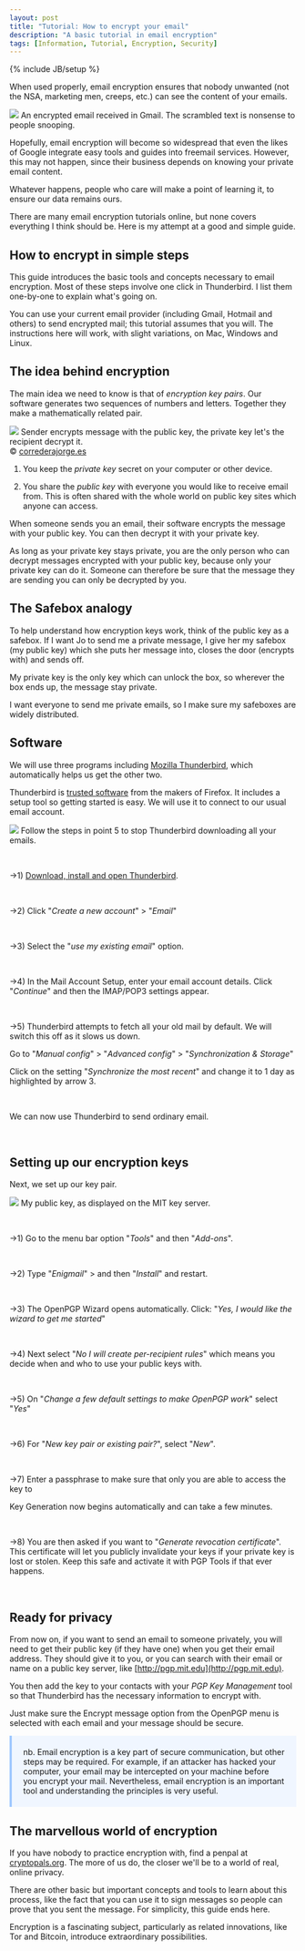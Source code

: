 ```yaml
---
layout: post
title: "Tutorial: How to encrypt your email"
description: "A basic tutorial in email encryption"
tags: [Information, Tutorial, Encryption, Security]
---
```

{% include JB/setup %}

When used properly, email encryption ensures that nobody unwanted (not the NSA, marketing men, creeps, etc.) can see the content of your emails.

<!--more-->

<div class="image-right-box large"><img src="/images/encryption-in-gmail.jpg" class="image-right">
	An encrypted email received in Gmail. The scrambled text is nonsense to people snooping.
</div>

Hopefully, email encryption will become so widespread that even the likes of Google integrate easy tools and guides into freemail services. However, this may not happen, since their business depends on knowing your private email content.

Whatever happens, people who care will make a point of learning it, to ensure our data remains ours.

There are many email encryption tutorials online, but none covers everything I think should be. Here is my attempt at a good and simple guide.

How to encrypt in simple steps
------------------------------

This guide introduces the basic tools and concepts necessary to email encryption. Most of these steps involve one click in Thunderbird. I list them one-by-one to explain what's going on.

You can use your current email provider (including Gmail, Hotmail and others) to send encrypted mail; this tutorial assumes that you will. The instructions here will work, with slight variations, on Mac, Windows and Linux.


The idea behind encryption
--------------------------

The main idea we need to know is that of *encryption key pairs*. Our software generates two sequences of numbers and letters. Together they make a mathematically related pair.

<div class="image-right-box large"><img src="/images/pgp-key-pair.png" class="image-right">
	  Sender encrypts message with the public key, the private key let's the recipient decrypt it.<br />&copy; <a href="http://www.correderajorge.es">correderajorge.es</a>
</div>

1) You keep the *private key* secret on your computer or other device.

2) You share the *public key* with everyone you would like to receive email from. This is often shared with the whole world on public key sites which anyone can access.


When someone sends you an email, their software encrypts the message with your public key. You can then decrypt it with your private key.

As long as your private key stays private, you are the only person who can decrypt messages encrypted with your public key, because only your private key can do it. Someone can therefore be sure that the message they are sending you can only be decrypted by you.

The Safebox analogy
-------------------

To help understand how encryption keys work, think of the public key as a safebox. If I want Jo to send me a private message, I give her my safebox (my public key) which she puts her message into, closes the door (encrypts with) and sends off.

My private key is the only key which can unlock the box, so wherever the box ends up, the message stay private.

I want everyone to send me private emails, so I make sure my safeboxes are widely distributed.

Software
--------

We will use three programs including [Mozilla Thunderbird](https://www.mozilla.org/thunderbird/), which automatically helps us get the other two.

Thunderbird is [trusted software](https://securityinabox.org/en/thunderbird_main) from the makers of Firefox. It includes a setup tool so getting started is easy. We will use it to connect to our usual email account.

<div class="image-right-box large">
	<img src="/images/stop-sync.jpg" class="image-right">
	Follow the steps in point 5 to stop Thunderbird downloading all your emails.
</div>

&nbsp;

→1) [Download, install and open Thunderbird](https://www.mozilla.org/thunderbird/).

&nbsp;

→2) Click "*Create a new account*" > "*Email*"

&nbsp;

→3) Select the "*use my existing email*" option.

&nbsp;

→4) In the Mail Account Setup, enter your email account details. Click "*Continue*" and then the IMAP/POP3 settings appear.

&nbsp;

→5) Thunderbird attempts to fetch all your old mail by default. We will switch this off as it slows us down.


Go to "*Manual config*" > "*Advanced config*" > "*Synchronization & Storage*"

Click on the setting "*Synchronize the most recent*" and change it to 1 day as highlighted by arrow 3.

&nbsp;

We can now use Thunderbird to send ordinary email.

&nbsp;

Setting up our encryption keys
------------------------------

Next, we set up our key pair.

<div class="image-right-box small">
	<a href="http://pgp.mit.edu/pks/lookup?op=get&search=0x5CB940AB66F3D996"><img src="/images/my-key.png" class="image-right"></a>
		My public key, as displayed on the MIT key server.
</div>

&nbsp;

→1) Go to the menu bar option "*Tools*" and then "*Add-ons*". 

&nbsp;

→2) Type "*Enigmail*" > and then "*Install*" and restart.

&nbsp;

→3) The OpenPGP Wizard opens automatically. Click:
"*Yes, I would like the wizard to get me started*"

&nbsp;

→4) Next select "*No I will create per-recipient rules*" which means you decide when and who to use your public keys with.

&nbsp;

→5) On "*Change a few default settings to make OpenPGP work*" select "*Yes*"

&nbsp;

→6) For "*New key pair or existing pair?*", select "*New*".

&nbsp;

→7) Enter a passphrase to make sure that only you are able to access the key to 

Key Generation now begins automatically and can take a few minutes.

&nbsp;

→8) You are then asked if you want to "*Generate revocation certificate*". This certificate will let you publicly invalidate your keys if your private key is lost or stolen. Keep this safe and activate it with PGP Tools if that ever happens.

&nbsp;

Ready for privacy
-----------------

From now on, if you want to send an email to someone privately, you will need to get their public key (if they have one) when you get their email address. They should give it to you, or you can search with their email or name on a public key server, like [http://pgp.mit.edu](http://pgp.mit.edu).

You then add the key to your contacts with your *PGP Key Management* tool so that Thunderbird has the necessary information to encrypt with.

Just make sure the Encrypt message option from the OpenPGP menu is selected with each email and your message should be secure.

<p style="background-color: #F0F6FF; padding: 20px; border-left: 4px solid #9EC8FF">nb. Email encryption is a key part of secure communication, but other steps may be required. For example, if an attacker has hacked your computer, your email may be intercepted on your machine before you encrypt your mail. Nevertheless, email encryption is an important tool and understanding the principles is very useful.</p>

The marvellous world of encryption
-----------------------------------

If you have nobody to practice encryption with, find a penpal at [cryptopals.org](http://www.cryptopals.org). The more of us do, the closer we'll be to a world of real, online privacy.

There are other basic but important concepts and tools to learn about this process, like the fact that you can use it to sign messages so people can prove that you sent the message. For simplicity, this guide ends here.

Encryption is a fascinating subject, particularly as related innovations, like Tor and Bitcoin, introduce extraordinary possibilities.